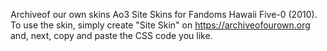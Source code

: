 Archiveof our own skins
Ao3 Site Skins for Fandoms Hawaii Five-0 (2010). To use the skin, simply create "Site Skin" on https://archiveofourown.org and, next, copy and paste the CSS code you like.
